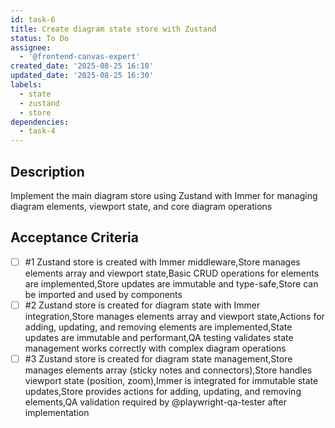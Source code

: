 ```yaml
---
id: task-6
title: Create diagram state store with Zustand
status: To Do
assignee:
  - '@frontend-canvas-expert'
created_date: '2025-08-25 16:10'
updated_date: '2025-08-25 16:30'
labels:
  - state
  - zustand
  - store
dependencies:
  - task-4
---
```


## Description

Implement the main diagram store using Zustand with Immer for managing diagram
elements, viewport state, and core diagram operations

## Acceptance Criteria

<!-- AC:BEGIN -->

- [ ] #1 Zustand store is created with Immer middleware,Store manages elements
      array and viewport state,Basic CRUD operations for elements are
      implemented,Store updates are immutable and type-safe,Store can be
      imported and used by components
- [ ] #2 Zustand store is created for diagram state with Immer integration,Store
      manages elements array and viewport state,Actions for adding, updating,
      and removing elements are implemented,State updates are immutable and
      performant,QA testing validates state management works correctly with
      complex diagram operations
- [ ] #3 Zustand store is created for diagram state management,Store manages
    elements array (sticky notes and connectors),Store handles viewport state
    (position, zoom),Immer is integrated for immutable state updates,Store
    provides actions for adding, updating, and removing elements,QA validation
    required by @playwright-qa-tester after implementation
<!-- AC:END -->
